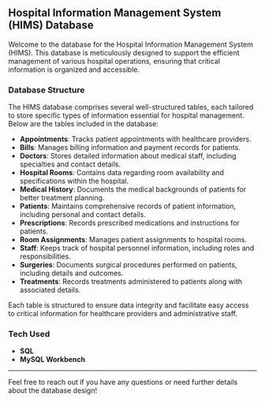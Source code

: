 ## Hospital Information Management System (HIMS) Database

Welcome to the database for the Hospital Information Management System (HIMS). This database is meticulously designed to support the efficient management of various hospital operations, ensuring that critical information is organized and accessible. 

### Database Structure

The HIMS database comprises several well-structured tables, each tailored to store specific types of information essential for hospital management. Below are the tables included in the database:

- **Appointments**: Tracks patient appointments with healthcare providers.
- **Bills**: Manages billing information and payment records for patients.
- **Doctors**: Stores detailed information about medical staff, including specialties and contact details.
- **Hospital Rooms**: Contains data regarding room availability and specifications within the hospital.
- **Medical History**: Documents the medical backgrounds of patients for better treatment planning.
- **Patients**: Maintains comprehensive records of patient information, including personal and contact details.
- **Prescriptions**: Records prescribed medications and instructions for patients.
- **Room Assignments**: Manages patient assignments to hospital rooms.
- **Staff**: Keeps track of hospital personnel information, including roles and responsibilities.
- **Surgeries**: Documents surgical procedures performed on patients, including details and outcomes.
- **Treatments**: Records treatments administered to patients along with associated details.

Each table is structured to ensure data integrity and facilitate easy access to critical information for healthcare providers and administrative staff.

### Tech Used
- **SQL**
- **MySQL Workbench**

---

Feel free to reach out if you have any questions or need further details about the database design!
